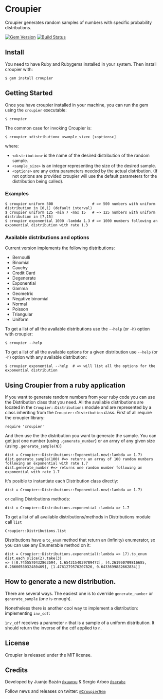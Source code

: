 # Croupier

Croupier generates random samples of numbers with specific probability distributions.

[![Gem Version](https://badge.fury.io/rb/croupier.png)](http://badge.fury.io/rb/croupier)
[![Build Status](https://secure.travis-ci.org/croupiers/croupier-rb.png?branch=2.0)](http://travis-ci.org/croupiers/croupier-rb)

## Install

You need to have Ruby and Rubygems installed in your system. Then install croupier with:

    $ gem install croupier

## Getting Started

Once you have croupier installed in your machine, you can run the gem using the `croupier` executable:

    $ croupier

The common case for invoking Croupier is:

    $ croupier <distribution> <sample_size> [<options>]

where:

* ```<distribution>``` is the name of the desired distribution of the random sample.
* ```<sample_size>``` is an integer representing the size of the desired sample.
* ```<options>``` are any extra parameters needed by the actual distribution. (If not options are provided croupier will use the default parameters for the distribution being called).

### Examples

    $ croupier uniform 500                  # => 500 numbers with uniform distribution in [0,1] (default interval)
    $ croupier uniform 125 -min 7 -max 15   # => 125 numbers with uniform distribution in [7,15]
    $ croupier exponential 1000 -lambda 1.3 # => 1000 numbers following an exponential distribution with rate 1.3

### Available distributions and options

Current version implements the following distributions:

* Bernoulli
* Binomial
* Cauchy
* Credit Card
* Degenerate
* Exponential
* Gamma
* Geometric
* Negative binomial
* Normal
* Poisson
* Triangular
* Uniform

To get a list of all the available distributions use the ```--help``` (or ```-h```) option with croupier:

    $ croupier --help

To get a list of all the available options for a given distribution use ```--help``` (or ```-h```) option with any available distribution:

    $ croupier exponential --help  # => will list all the options for the exponential distribution

## Using Croupier from a ruby application

If you want to generate random numbers from your ruby code you can use the Distribution class that you need.
All the available distributions are located in the ```Croupier::Distributions``` module and are represented by a class inheriting from the ```Croupier::Distribution``` class.
First of all require the croupier library:

    require 'croupier'

And then use the the distribution you want to generate the sample. You can get just one number (using ```.generate_number```) or an array of any given size (using ```.generate_sample(N)```)

    dist = Croupier::Distributions::Exponential.new(:lambda => 1.7)
    dist.generate_sample(100) #=> returns an array of 100 random numbers following an exponential with rate 1.7
    dist.generate_number #=> returns one random number following an exponential with rate 1.7

It's posible to instantiate each Distribution class directly:

    dist = Croupier::Distributions::Exponential.new(:lambda => 1.7)

or calling Distributions methods:

    dist = Croupier::Distributions.exponential :lambda => 1.7

To get a list of all available distributions/methods in Distributions module call ```list```

    Croupier::Distributions.list

Distributions have a ```to_enum``` method that return an (infinity) enumerator, so you
can use any Enumerable method on it:

    dist = Croupier::Distributions.exponential(:lambda => 17).to_enum
    dist.each_slice(2).take(3)
    => [[0.7455570432863594, 1.6543154039789472], [4.261950709816685, 0.2860058032480469], [1.4761279576207826, 0.6433699882662834]]

## How to generate a new distribution.

There are several ways. The easiest one is to override ```generate_number``` or ```generate_sample``` (one is enough).

Nonetheless there is another cool way to implement a distribution: implementing ```inv_cdf```:

```ìnv_cdf``` receives a parameter ```n``` that is a sample of a uniform distribution. It should return the inverse of the cdf applied to ```n```.

## License

Croupier is released under the MIT license.

## Credits

Developed by Juanjo Bazán [`@xuanxu`](http://twitter.com/xuanxu) & Sergio Arbeo [`@serabe`](http://twitter.com/serabe)

Follow news and releases on twitter: [`@CroupierGem`](http://twitter.com/CroupierGem)
